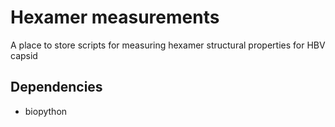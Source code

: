# Hexamer measurements
A place to store scripts for measuring hexamer structural properties for HBV capsid

## Dependencies
* biopython

